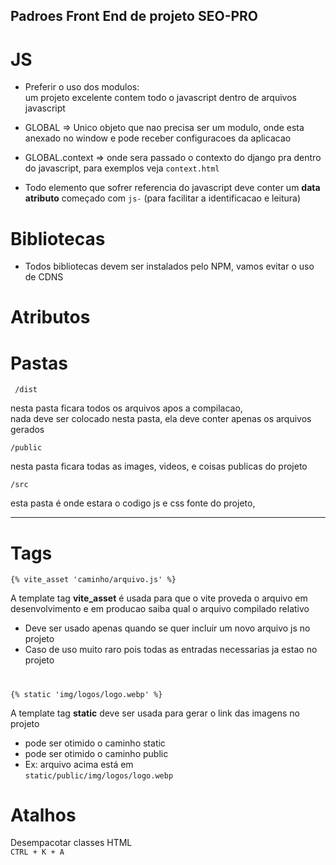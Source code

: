 ## Padroes Front End de projeto SEO-PRO

# JS

 - Preferir o uso dos modulos:   
 um projeto excelente contem todo o javascript dentro de arquivos javascript
- GLOBAL  => Unico objeto que nao precisa ser um modulo, onde esta anexado no   window e pode receber configuracoes da aplicacao
- GLOBAL.context => onde sera passado o contexto do django pra dentro do javascript, para exemplos veja `context.html`

 - Todo elemento que sofrer referencia do javascript 
 deve conter um **data atributo** começado com `js-` 
 (para facilitar a identificacao e leitura)




# Bibliotecas
- Todos bibliotecas devem ser instalados pelo NPM, vamos evitar o uso de CDNS








# Atributos







# Pastas
     /dist 
nesta pasta ficara todos os arquivos apos a compilacao,    
nada deve ser colocado nesta pasta, ela deve conter apenas os arquivos gerados 

    /public 
nesta pasta ficara todas as images, videos, e coisas publicas do projeto

    /src 
esta pasta é onde estara o codigo js e css fonte do projeto,  


---
# Tags
	{% vite_asset 'caminho/arquivo.js' %}
A template tag **vite_asset** é usada para que o vite proveda o arquivo em desenvolvimento
e em producao saiba qual o arquivo compilado relativo  
*  Deve ser usado apenas quando se quer incluir um novo arquivo js no projeto 
*  Caso de uso muito raro pois todas as entradas necessarias ja estao no projeto   

# 
	{% static 'img/logos/logo.webp' %}
A template tag **static** deve ser usada para gerar o link das imagens no projeto
* pode ser otimido o caminho static
* pode ser otimido o caminho public
* Ex: arquivo acima está em  
  `static/public/img/logos/logo.webp`


# Atalhos

 Desempacotar classes HTML   
`CTRL + K + A`  
